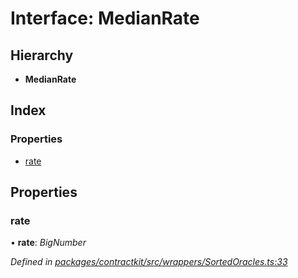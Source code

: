 # Interface: MedianRate

## Hierarchy

* **MedianRate**

## Index

### Properties

* [rate](_wrappers_sortedoracles_.medianrate.md#rate)

## Properties

###  rate

• **rate**: *BigNumber*

*Defined in [packages/contractkit/src/wrappers/SortedOracles.ts:33](https://github.com/celo-org/celo-monorepo/blob/6049da1fa/packages/contractkit/src/wrappers/SortedOracles.ts#L33)*
